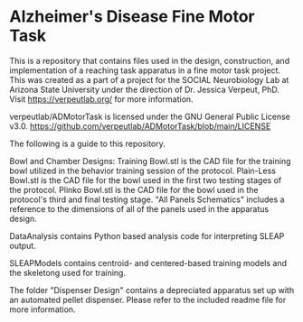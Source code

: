 # Alzheimer's Disease Fine Motor Task
This is a repository that contains files used in the design, construction, and implementation of a reaching task apparatus in a fine motor task project. 
This was created as a part of a project for the SOCIAL Neurobiology Lab at Arizona State University under the direction of Dr. Jessica Verpeut, PhD. 
Visit https://verpeutlab.org/ for more information. 

verpeutlab/ADMotorTask is licensed under the GNU General Public License v3.0. https://github.com/verpeutlab/ADMotorTask/blob/main/LICENSE

The following is a guide to this repository.

Bowl and Chamber Designs:
Training Bowl.stl is the CAD file for the training bowl utilized in the behavior training session of the protocol. 
Plain-Less Bowl.stl is the CAD file for the bowl used in the first two testing stages of the protocol.
Plinko Bowl.stl is the CAD file for the bowl used in the protocol's third and final testing stage.
"All Panels Schematics" includes a reference to the dimensions of all of the panels used in the apparatus design.

DataAnalysis contains Python based analysis code for interpreting SLEAP output.

SLEAPModels contains centroid- and centered-based training models and the skeletong used for training.

The folder "Dispenser Design" contains a depreciated apparatus set up with an automated pellet dispenser. Please refer to the included readme file for more information.

